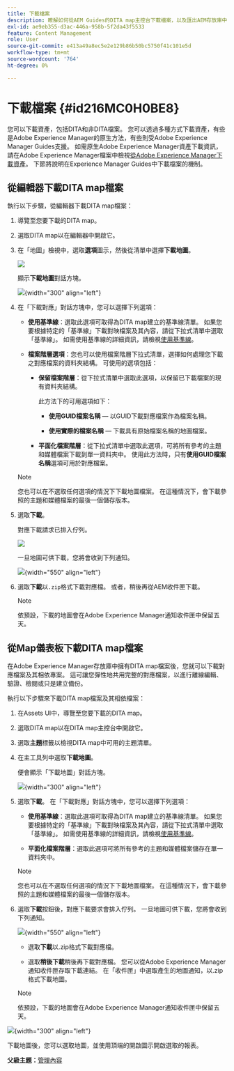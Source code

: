 ```yaml
---
title: 下載檔案
description: 瞭解如何從AEM Guides的DITA map主控台下載檔案，以及匯出AEM存放庫中的DITA map檔案。
exl-id: ae9eb355-d3ac-446a-958b-5f2da43f5533
feature: Content Management
role: User
source-git-commit: e413a49a8ec5e2e129b86b50bc5750f41c101e5d
workflow-type: tm+mt
source-wordcount: '764'
ht-degree: 0%

---
```


# 下載檔案 {#id216MC0H0BE8}

您可以下載資產，包括DITA和非DITA檔案。 您可以透過多種方式下載資產，有些是Adobe Experience Manager的原生方法，有些則受Adobe Experience Manager Guides支援。 如需原生Adobe Experience Manager資產下載資訊，請在Adobe Experience Manager檔案中檢視[從Adobe Experience Manager下載資產](https://experienceleague.adobe.com/docs/experience-manager-cloud-service/assets/manage/download-assets-from-aem.html)。 下節將說明在Experience Manager Guides中下載檔案的機制。

## 從編輯器下載DITA map檔案

執行以下步驟，從編輯器下載DITA map檔案：

1. 導覽至您要下載的DITA map。
1. 選取DITA map以在編輯器中開啟它。

1. 在「地圖」檢視中，選取&#x200B;**選項**&#x200B;圖示，然後從清單中選擇&#x200B;**下載地圖**。

   ![](images/download-map-option-editor.png)

   顯示&#x200B;**下載地圖**&#x200B;對話方塊。

   ![](images/download-map-dialog-new.png){width="300" align="left"}

1. 在「下載對應」對話方塊中，您可以選擇下列選項：

   - **使用基準線**：選取此選項可取得為DITA map建立的基準線清單。 如果您要根據特定的「基準線」下載對映檔案及其內容，請從下拉式清單中選取「基準線」。 如需使用基準線的詳細資訊，請檢視[使用基準線](generate-output-use-baseline-for-publishing.md#)。

   - **檔案階層選項**：您也可以使用檔案階層下拉式清單，選擇如何處理您下載之對應檔案的資料夾結構。 可使用的選項包括：

      - **保留檔案階層**：從下拉式清單中選取此選項，以保留已下載檔案的現有資料夾結構。

        此方法下的可用選項如下：

         - **使用GUID檔案名稱** — 以GUID下載對應檔案作為檔案名稱。

         - **使用實際的檔案名稱** — 下載具有原始檔案名稱的地圖檔案。

      - **平面化檔案階層**：從下拉式清單中選取此選項，可將所有參考的主題和媒體檔案下載到單一資料夾中。 使用此方法時，只有&#x200B;**使用GUID檔案名稱**&#x200B;選項可用於對應檔案。

   >[!NOTE]
   >
   > 您也可以在不選取任何選項的情況下下載地圖檔案。 在這種情況下，會下載參照的主題和媒體檔案的最後一個儲存版本。

1. 選取&#x200B;**下載**。

   對應下載請求已排入佇列。

   ![](images/download-map-notification.png)

   一旦地圖可供下載，您將會收到下列通知。

   ![](images/download-map-success-message.png){width="550" align="left"}

1. 選取&#x200B;**下載**&#x200B;以`.zip`格式下載對應檔。 或者，稍後再從AEM收件匣下載。

   >[!NOTE]
   >
   > 依預設，下載的地圖會在Adobe Experience Manager通知收件匣中保留五天。

## 從Map儀表板下載DITA map檔案

在Adobe Experience Manager存放庫中擁有DITA map檔案後，您就可以下載對應檔案及其相依專案。 這可讓您彈性地共用完整的對應檔案，以進行離線編輯、驗證、檢閱或只是建立備份。

執行以下步驟來下載DITA map檔案及其相依檔案：

1. 在Assets UI中，導覽至您要下載的DITA map。

1. 選取DITA map以在DITA map主控台中開啟它。

1. 選取&#x200B;**主題**&#x200B;標籤以檢視DITA map中可用的主題清單。

1. 在主工具列中選取&#x200B;**下載地圖**。

   便會顯示「下載地圖」對話方塊。

   ![](images/download-map.png){width="300" align="left"}

1. 選取&#x200B;**下載**。 在「下載對應」對話方塊中，您可以選擇下列選項：

   - **使用基準線**：選取此選項可取得為DITA map建立的基準線清單。 如果您要根據特定的「基準線」下載對映檔案及其內容，請從下拉式清單中選取「基準線」。 如需使用基準線的詳細資訊，請檢視[使用基準線](generate-output-use-baseline-for-publishing.md#)。

   - **平面化檔案階層**：選取此選項可將所有參考的主題和媒體檔案儲存在單一資料夾中。


   >[!NOTE]
   >
   > 您也可以在不選取任何選項的情況下下載地圖檔案。 在這種情況下，會下載參照的主題和媒體檔案的最後一個儲存版本。

1. 選取&#x200B;**下載**&#x200B;按鈕後，對應下載要求會排入佇列。 一旦地圖可供下載，您將會收到下列通知。

   ![](images/download-map-prompt.png){width="550" align="left"}

   - 選取&#x200B;**下載**&#x200B;以.zip格式下載對應檔。

   - 選取&#x200B;**稍後下載**&#x200B;稍後再下載對應檔。 您可以從Adobe Experience Manager通知收件匣存取下載連結。 在「收件匣」中選取產生的地圖通知，以.zip格式下載地圖。

   >[!NOTE]
   >
   > 依預設，下載的地圖會在Adobe Experience Manager通知收件匣中保留五天。

![](images/download-map-inbox.png){width="300" align="left"}

下載地圖後，您可以選取地圖，並使用頂端的開啟圖示開啟選取的報表。

**父級主題：**[&#x200B;管理內容](authoring.md)
